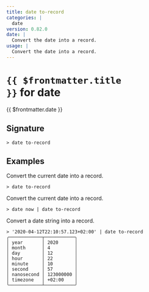 ```yaml
---
title: date to-record
categories: |
  date
version: 0.82.0
date: |
  Convert the date into a record.
usage: |
  Convert the date into a record.
---
```


# <code>{{ $frontmatter.title }}</code> for date

<div class='command-title'>{{ $frontmatter.date }}</div>

## Signature

```> date to-record ```

## Examples

Convert the current date into a record.
```shell
> date to-record

```

Convert the current date into a record.
```shell
> date now | date to-record

```

Convert a date string into a record.
```shell
> '2020-04-12T22:10:57.123+02:00' | date to-record
╭────────────┬───────────╮
│ year       │ 2020      │
│ month      │ 4         │
│ day        │ 12        │
│ hour       │ 22        │
│ minute     │ 10        │
│ second     │ 57        │
│ nanosecond │ 123000000 │
│ timezone   │ +02:00    │
╰────────────┴───────────╯
```
